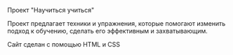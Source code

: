 Проект "Научиться учиться"

Проект предлагает техники и упражнения, которые помогают изменить подход к обучению, сделать его эффективным и захватывающим.

Сайт сделан с помощью HTML и CSS
